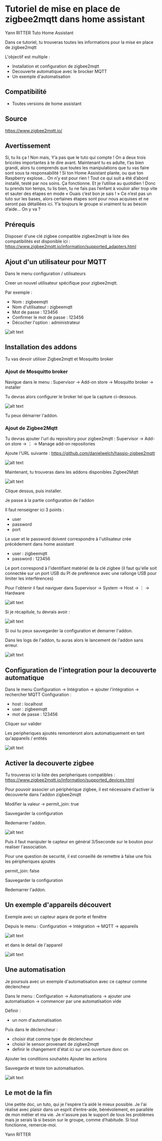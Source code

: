 # Tutoriel de mise en place de zigbee2mqtt dans home assistant
Yann RITTER  Tuto Home Assistant 

Dans ce tutoriel, tu trouveras toutes les informations pour la mise en place de zigbee2mqtt

L'objectif est multiple : 
- Installation et configuration de zigbee2mqtt
- Decouverte automatique avec le brocker MQTT
- Un exemple d'automatisation



## Compatibilité
- Toutes versions de home assistant

## Source 
https://www.zigbee2mqtt.io/



## Avertissement 

Si, tu lis ça ! Non mais, Y’a pas que le tuto qui compte ! On a deux trois bricoles importantes à te dire avant.
Maintenant tu es adulte, t’as bien grandi, alors tu comprends que toutes les manipulations que tu vas faire sont sous ta responsabilité !
Si ton Home Assistant plante, ou que ton Raspberry explose… On n’y est pour rien !
Tout ce qui suit a été d’abord installé, testé par nos soins. Ça fonctionne. Et je l’utilise au quotidien !
Donc tu prends ton temps, tu lis bien, tu ne fais pas l’enfant à vouloir aller trop vite et sauter des étapes en mode « Ouais c’est bon je sais ! »
Ce n’est pas un tuto sur les bases, alors certaines étapes sont pour nous acquises et ne seront pas détaillées ici. Y’a toujours le groupe si vraiment tu as besoin d’aide…
On y va ?


## Prérequis

Disposer d'une clé zigbee compatible zigbee2mqtt
la liste des compatibilités est disponible ici :  https://www.zigbee2mqtt.io/information/supported_adapters.html 

## Ajout d'un utilisateur pour MQTT
Dans le menu configuration / utilisateurs

Creer un nouvel utilisateur spécifique pour zigbee2mqtt.

Par exemple :
- Nom : zigbeemqtt
- Nom d'utilisateur : zigbeemqtt
- Mot de passe : 123456
- Confirmer le mot de passe : 123456
- Décocher l'option : administrateur

![alt text](https://github.com/ryann72/Home-assistant-tutoriel/blob/main/Zigbee2Mqtt/Images/utilisateur.JPG)


## Installation des addons

Tu vas devoir utiliser Zigbee2mqtt et Mosquitto broker


### Ajout de Mosquitto broker

Navigue dans le menu : Supervisor → Add-on store → Mosquitto broker → installer

Tu devras alors configurer le broker tel que la capture ci-dessous.

![alt text](https://github.com/ryann72/Home-assistant-tutoriel/blob/main/Zigbee2Mqtt/Images/mosquitto.JPG)

Tu peux démarrer l'addon.


### Ajout de Zigbee2Mqtt

Tu devras ajouter l'url du repository pour zigbee2mqtt : Supervisor → Add-on store → ⋮ → Manage add-on repositories

Ajoute l'URL suivante : https://github.com/danielwelch/hassio-zigbee2mqtt

![alt text](https://github.com/ryann72/Home-assistant-tutoriel/blob/main/Zigbee2Mqtt/Images/zigbee2mqtt1.JPG)

Maintenant, tu trouveras dans les addons disponibles Zigbee2Mqtt

![alt text](https://github.com/ryann72/Home-assistant-tutoriel/blob/main/Zigbee2Mqtt/Images/zigbee2mqtt2.JPG)

Clique dessus, puis installer.

Je passe à la partie configuration de l'addon

Il faut renseigner ici 3 points :
- user
- password
- port


Le user et le password doivent correspondre à l'utilisateur crée précédement dans home assistant


- user : zigbeemqtt
- password : 123456

Le port correspond à l'identifiant matériel de la clé zigbee (il faut qu'elle soit connectée sur un port USB du PI de preférence avec une rallonge USB pour limiter les interférences)


Pour l'obtenir il faut naviguer dans Supervisor → System → Host → ⋮ → Hardware

![alt text](https://github.com/ryann72/Home-assistant-tutoriel/blob/main/Zigbee2Mqtt/Images/zigbee2mqtt4.JPG)


Si je récapitule, tu devrais avoir :

![alt text](https://github.com/ryann72/Home-assistant-tutoriel/blob/main/Zigbee2Mqtt/Images/zigbee2mqtt3.JPG)


Si oui tu peux sauvegarder la configuration et demarrer l'addon.

Dans les logs de l'addon, tu auras alors le lancement de l'addon sans erreur.

![alt text](https://github.com/ryann72/Home-assistant-tutoriel/blob/main/Zigbee2Mqtt/Images/zigbee2mqtt5.JPG)



## Configuration de l'integration pour la decouverte automatique 

Dans le menu Configuration → Intégration → ajouter l'intégration → rechercher MQTT
Configuration : 

- host : localhost
- user : zigbeemqtt
- mot de passe : 123456

Cliquer sur valider

Les peripheriques ajoutés remonteront alors automatiquement en tant qu'appareils / entités

![alt text](https://github.com/ryann72/Home-assistant-tutoriel/blob/main/Zigbee2Mqtt/Images/zigbee2mqtt6.JPG)

## Activer la decouverte zigbee

Tu trouveras ici la liste des peripheriques compatibles :  https://www.zigbee2mqtt.io/information/supported_devices.html

Pour pouvoir associer un périphérique zigbee, il est nécessaire d'activer la decouverte dans l'addon zigbee2mqtt

Modifier la valeur → permit_join: true

Sauvegarder la configuration

Redemarrer l'addon.

![alt text](https://github.com/ryann72/Home-assistant-tutoriel/blob/main/Zigbee2Mqtt/Images/zigbee2mqtt11.JPG)

Puis il faut manipuler le capteur en général 3/5seconde sur le bouton pour realiser l'association.



Pour une question de securité, il est conseillé de remettre à false une fois les péripheriques ajoutés 

permit_join: false

Sauvegarder la configuration

Redemarrer l'addon.


## Un exemple d'appareils découvert

Exemple avec un capteur aqara de porte et fenêtre 

Depuis le menu : Configuration → Intégration → MQTT → appareils

![alt text](https://github.com/ryann72/Home-assistant-tutoriel/blob/main/Zigbee2Mqtt/Images/zigbee2mqtt8.JPG)

et dans le detail de l'appareil

![alt text](https://github.com/ryann72/Home-assistant-tutoriel/blob/main/Zigbee2Mqtt/Images/zigbee2mqtt9.JPG)


## Une automatisation 

Je poursuis avec un exemple d'automatisation avec ce capteur comme déclencheur

Dans le menu : Configuration → Automatisations → ajouter une automatisation → commencer par une automatisation vide


Définir :
- un nom d'automatisation


Puis dans le déclencheur :

- choisir état comme type de déclencheur
- choisir le sensor provenant de zigbee2mqtt
- definir le changement d'état ici sur une ouverture donc on

Ajouter les conditions souhaités
Ajouter les actions

Sauvegarde et teste ton automatisation.


![alt text](https://github.com/ryann72/Home-assistant-tutoriel/blob/main/Zigbee2Mqtt/Images/zigbee2mqtt10.JPG)



## Le mot de la fin
Une petite doc, un tuto, qui je l'espère t’a aidé le mieux possible.
Je l'ai réalisé avec plaisir dans un esprit d’entre-aide, bénévolement, en parallèle de mon métier et ma vie.
Je n'assure pas le support de tous les problèmes mais je serais là si besoin sur le groupe, comme d’habitude.
Si tout fonctionne, remercie-moi.

Yann RITTER

